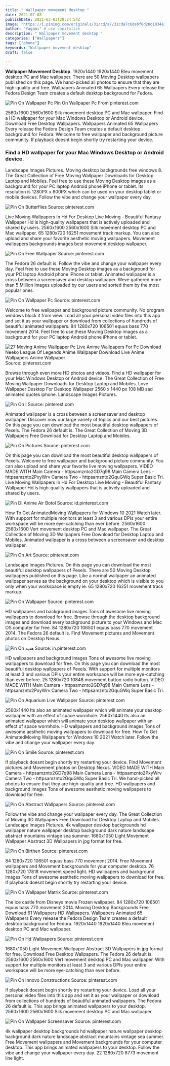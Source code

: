 ```yaml
---
title: " Wallpaper movement desktop "
date: 2021-07-08
publishDate: 2021-02-03T20:24:54Z
image: "https://i.pinimg.com/originals/31/cd/a7/31cda7c6debf6d20d1034e3f7026b576.jpg"
author: "Yagami" # use capitalize
description: " Wallpaper movement desktop "
categories: ["Wallpapers"]
tags: ["phone"]
keywords: "Wallpaper movement desktop"
draft: false

---
```



**Wallpaper Movement Desktop**. 1920x1440 1920x1440 Bleu movement desktop PC and Mac wallpaper. There are 50 Moving Desktop wallpapers published on this page. We hand-picked all photos to ensure that they are high-quality and free. Wallpapers Animated 65 Wallpapers Every release the Fedora Design Team creates a default desktop background for Fedora.

![Pin On Wallpaper Pc](https://i.pinimg.com/originals/9b/58/2e/9b582ea571361e8a20fdc06d95cac842.jpg "Pin On Wallpaper Pc")
Pin On Wallpaper Pc From pinterest.com


2560x1600 2560x1600 Silk movement desktop PC and Mac wallpaper. Find a HD wallpaper for your Mac Windows Desktop or Android device. Download Free Desktop Wallpapers. Wallpapers Animated 65 Wallpapers Every release the Fedora Design Team creates a default desktop background for Fedora. Welcome to free wallpaper and background picture community. If playback doesnt begin shortly try restarting your device.

### Find a HD wallpaper for your Mac Windows Desktop or Android device.

Landscape Images Pictures. Moving desktop backgrounds free windows 8. The Great Collection of Free Moving Wallpaper Downloads for Desktop Laptop and Mobiles. Feel free to use these Moving Desktop images as a background for your PC laptop Android phone iPhone or tablet. Its resolution is 1280PX x 800PX which can be used on your desktop tablet or mobile devices. Follow the vibe and change your wallpaper every day.


![Pin On Butterflies](https://i.pinimg.com/originals/ed/af/9b/edaf9b0c67322f2e565046e6dc5b5bbf.jpg "Pin On Butterflies")
Source: pinterest.com

Live Moving Wallpapers In Hd For Desktop Live Moving - Beautiful Fantasy Wallpaper Hd is high-quality wallpapers that is actively uploaded and shared by users. 2560x1600 2560x1600 Silk movement desktop PC and Mac wallpaper. 65 1280x720 16251 movement track markup. You can also upload and share your favorite aesthetic moving wallpapers. Movement wallpapers backgrounds images best movement desktop wallpaper.

![Pin On Free Wallpaper](https://i.pinimg.com/originals/66/d5/72/66d572472e848246895f5e6484e12e9d.jpg "Pin On Free Wallpaper")
Source: pinterest.com

The Fedora 26 default is. Follow the vibe and change your wallpaper every day. Feel free to use these Moving Desktop images as a background for your PC laptop Android phone iPhone or tablet. Animated wallpaper is a cross between a screensaver and desktop wallpaper. Weve gathered more than 5 Million Images uploaded by our users and sorted them by the most popular ones.

![Pin On Wallpaper Pc](https://i.pinimg.com/originals/9b/58/2e/9b582ea571361e8a20fdc06d95cac842.jpg "Pin On Wallpaper Pc")
Source: pinterest.com

Welcome to free wallpaper and background picture community. No program windows block it from view. Load all your personal video files into this app and set it as your wallpaper or download from collections of hundreds of beautiful animated wallpapers. 84 1280x720 106501 equus bass 770 movement 2014. Feel free to use these Moving Desktop images as a background for your PC laptop Android phone iPhone or tablet.

![27 Moving Anime Wallpaper Pc Live Anime Wallpapers For Pc Download Neeko League Of Legends Anime Wallpaper Download Live Anime Wallpapers Anime Wallpaper](https://i.pinimg.com/originals/87/bb/c8/87bbc8a3e0d82e6d40a70348d9821301.jpg "27 Moving Anime Wallpaper Pc Live Anime Wallpapers For Pc Download Neeko League Of Legends Anime Wallpaper Download Live Anime Wallpapers Anime Wallpaper")
Source: pinterest.com

Browse through even more HD photos and videos. Find a HD wallpaper for your Mac Windows Desktop or Android device. The Great Collection of Free Moving Wallpaper Downloads for Desktop Laptop and Mobiles. Love Wallpaper Desktop For Desktop Wallpaper 2560 x 1440 px 108 MB sad animated quotes iphone. Landscape Images Pictures.

![Pin On I](https://i.pinimg.com/originals/56/88/c1/5688c1e04fd2b00a67751530977b76bd.jpg "Pin On I")
Source: pinterest.com

Animated wallpaper is a cross between a screensaver and desktop wallpaper. Discover now our large variety of topics and our best pictures. On this page you can download the most beautiful desktop wallpapers of Pexels. The Fedora 26 default is. The Great Collection of Moving 3D Wallpapers Free Download for Desktop Laptop and Mobiles.

![Pin On Pictures](https://i.pinimg.com/originals/4f/c3/0c/4fc30c3e6587c13fec8bf9a82d019b74.jpg "Pin On Pictures")
Source: pinterest.com

On this page you can download the most beautiful desktop wallpapers of Pexels. Welcome to free wallpaper and background picture community. You can also upload and share your favorite live moving wallpapers. VIDEO MADE WITH Main Camera - httpsamznto2GD7q98 Main Camera Lens - httpsamznto2PxyWrv Camera Two - httpsamznto2GquGWq Super Basic Tri. Live Moving Wallpapers In Hd For Desktop Live Moving - Beautiful Fantasy Wallpaper Hd is high-quality wallpapers that is actively uploaded and shared by users.

![Pin Di Anime Air Botol](https://i.pinimg.com/originals/10/f6/fe/10f6fe9bd283583008cb434adc06a690.jpg "Pin Di Anime Air Botol")
Source: id.pinterest.com

How To Get AnimatedMoving Wallpapers for Windows 10 2021 Watch later. With support for multiple monitors at least 3 and various DPIs your entire workspace will be more eye-catching than ever before. 2560x1600 2560x1600 Vert movement desktop PC and Mac wallpaper. The Great Collection of Moving 3D Wallpapers Free Download for Desktop Laptop and Mobiles. Animated wallpaper is a cross between a screensaver and desktop wallpaper.

![Pin On Art](https://i.pinimg.com/originals/c7/c6/ff/c7c6ff13752314a27f416bb75374d16e.jpg "Pin On Art")
Source: pinterest.com

Landscape Images Pictures. On this page you can download the most beautiful desktop wallpapers of Pexels. There are 50 Moving Desktop wallpapers published on this page. Like a normal wallpaper an animated wallpaper serves as the background on your desktop which is visible to you only when your workspace is empty ie. 65 1280x720 16251 movement track markup.

![Pin On Wallpaper](https://i.pinimg.com/originals/2e/8a/b7/2e8ab79a451b1e64a6bf7e2817d9bcd2.jpg "Pin On Wallpaper")
Source: pinterest.com

HD wallpapers and background images Tons of awesome live moving wallpapers to download for free. Browse through the desktop background images and download every background picture to your Windows and Mac OS computer for free. 84 1280x720 106501 equus bass 770 movement 2014. The Fedora 26 default is. Find Movement pictures and Movement photos on Desktop Nexus.

![Pin On هدیه](https://i.pinimg.com/originals/4c/d1/53/4cd15388ccb1179f81f7baba5c0d298c.jpg "Pin On هدیه")
Source: in.pinterest.com

HD wallpapers and background images Tons of awesome live moving wallpapers to download for free. On this page you can download the most beautiful desktop wallpapers of Pexels. With support for multiple monitors at least 3 and various DPIs your entire workspace will be more eye-catching than ever before. 25 1280x720 10848 movement button radio button. VIDEO MADE WITH Main Camera - httpsamznto2GD7q98 Main Camera Lens - httpsamznto2PxyWrv Camera Two - httpsamznto2GquGWq Super Basic Tri.

![Pin On Aquarium Live Wallpaper](https://i.pinimg.com/originals/e2/08/59/e2085924090c1e5dc0a7f62819a43f13.jpg "Pin On Aquarium Live Wallpaper")
Source: pinterest.com

2560x1440 Its also an animated wallpaper which will animate your desktop wallpaper with an effect of space wormhole. 2560x1440 Its also an animated wallpaper which will animate your desktop wallpaper with an effect of space wormhole. HD wallpapers and background images Tons of awesome aesthetic moving wallpapers to download for free. How To Get AnimatedMoving Wallpapers for Windows 10 2021 Watch later. Follow the vibe and change your wallpaper every day.

![Pin On Smile](https://i.pinimg.com/originals/66/4e/3a/664e3a9a0c7025812c99ebb1bf798e94.jpg "Pin On Smile")
Source: pinterest.com

If playback doesnt begin shortly try restarting your device. Find Movement pictures and Movement photos on Desktop Nexus. VIDEO MADE WITH Main Camera - httpsamznto2GD7q98 Main Camera Lens - httpsamznto2PxyWrv Camera Two - httpsamznto2GquGWq Super Basic Tri. We hand-picked all photos to ensure that they are high-quality and free. HD wallpapers and background images Tons of awesome aesthetic moving wallpapers to download for free.

![Pin On Abstract Wallpapers](https://i.pinimg.com/originals/6b/cf/0f/6bcf0f060d90f6bdcb748b15282c0acd.jpg "Pin On Abstract Wallpapers")
Source: pinterest.com

Follow the vibe and change your wallpaper every day. The Great Collection of Moving 3D Wallpapers Free Download for Desktop Laptop and Mobiles. Landscape Images Pictures. 4k wallpaper desktop backgrounds hd wallpaper nature wallpaper desktop background dark nature landscape abstract mountains vintage sea summer. 1680x1050 Light Movement Wallpaper Abstract 3D Wallpapers in jpg format for free.

![Pin On Birthen](https://i.pinimg.com/originals/77/c8/12/77c8122be1b1b74011f88047281f5b3f.jpg "Pin On Birthen")
Source: pinterest.com

84 1280x720 106501 equus bass 770 movement 2014. Free Movement wallpapers and Movement backgrounds for your computer desktop. 76 1280x720 17818 movement speed light. HD wallpapers and background images Tons of awesome aesthetic moving wallpapers to download for free. If playback doesnt begin shortly try restarting your device.

![Pin On Wallpaper Matrix](https://i.pinimg.com/originals/7c/94/4e/7c944e1a958ec1082d0a5804f0582d2a.jpg "Pin On Wallpaper Matrix")
Source: pinterest.com

The ice castle from Disneys movie Frozen wallpaper. 84 1280x720 106501 equus bass 770 movement 2014. Moving Desktop Backgrounds Free Download 61 Wallpapers HD Wallpapers. Wallpapers Animated 65 Wallpapers Every release the Fedora Design Team creates a default desktop background for Fedora. 1920x1440 1920x1440 Bleu movement desktop PC and Mac wallpaper.

![Pin On Hd Wallpapers](https://i.pinimg.com/originals/bb/57/eb/bb57eb2c8806800187ada2cbb52ea0da.jpg "Pin On Hd Wallpapers")
Source: pinterest.com

1680x1050 Light Movement Wallpaper Abstract 3D Wallpapers in jpg format for free. Download Free Desktop Wallpapers. The Fedora 26 default is. 2560x1600 2560x1600 Vert movement desktop PC and Mac wallpaper. With support for multiple monitors at least 3 and various DPIs your entire workspace will be more eye-catching than ever before.

![Pin On Innovo Constructions](https://i.pinimg.com/originals/e9/38/bc/e938bc7d5e6cf30a400f71492c248694.jpg "Pin On Innovo Constructions")
Source: pinterest.com

If playback doesnt begin shortly try restarting your device. Load all your personal video files into this app and set it as your wallpaper or download from collections of hundreds of beautiful animated wallpapers. The Fedora 26 default is. This app brings animated wallpapers to your desktop. 2560x1600 2560x1600 Silk movement desktop PC and Mac wallpaper.

![Pin On Wallpaper Screensaver](https://i.pinimg.com/originals/31/cd/a7/31cda7c6debf6d20d1034e3f7026b576.jpg "Pin On Wallpaper Screensaver")
Source: pinterest.com

4k wallpaper desktop backgrounds hd wallpaper nature wallpaper desktop background dark nature landscape abstract mountains vintage sea summer. Free Movement wallpapers and Movement backgrounds for your computer desktop. This app brings animated wallpapers to your desktop. Follow the vibe and change your wallpaper every day. 22 1280x720 8773 movement line light.

